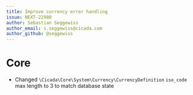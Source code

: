 ```yaml
---
title: Improve currency error handling
issue: NEXT-22980
author: Sebastian Seggewiss
author_email: s.seggewiss@cicada.com
author_github: @seggewiss
---
```

# Core
* Changed `\Cicada\Core\System\Currency\CurrencyDefinition` `iso_code` max length to 3 to match database state
